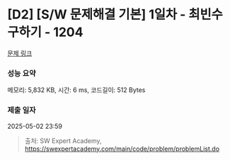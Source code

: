 # [D2] [S/W 문제해결 기본] 1일차 - 최빈수 구하기 - 1204 

[문제 링크](https://swexpertacademy.com/main/code/problem/problemDetail.do?contestProbId=AV13zo1KAAACFAYh) 

### 성능 요약

메모리: 5,832 KB, 시간: 6 ms, 코드길이: 512 Bytes

### 제출 일자

2025-05-02 23:59



> 출처: SW Expert Academy, https://swexpertacademy.com/main/code/problem/problemList.do